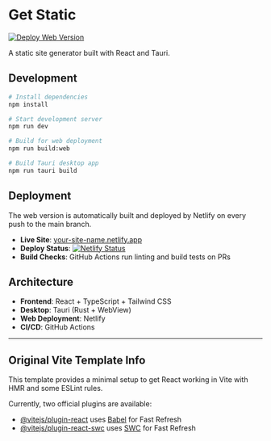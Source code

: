 # Get Static

[![Deploy Web Version](https://github.com/yourusername/yourrepo/actions/workflows/deploy-web.yml/badge.svg)](https://github.com/yourusername/yourrepo/actions/workflows/deploy-web.yml)

A static site generator built with React and Tauri.

## Development

```bash
# Install dependencies
npm install

# Start development server
npm run dev

# Build for web deployment
npm run build:web

# Build Tauri desktop app
npm run tauri build
```

## Deployment

The web version is automatically built and deployed by Netlify on every push to the main branch.

- **Live Site**: [your-site-name.netlify.app](https://your-site-name.netlify.app)
- **Deploy Status**: [![Netlify Status](https://api.netlify.com/api/v1/badges/your-site-id/deploy-status)](https://app.netlify.com/sites/your-site-name/deploys)
- **Build Checks**: GitHub Actions run linting and build tests on PRs

## Architecture

- **Frontend**: React + TypeScript + Tailwind CSS
- **Desktop**: Tauri (Rust + WebView)
- **Web Deployment**: Netlify
- **CI/CD**: GitHub Actions

---

## Original Vite Template Info

This template provides a minimal setup to get React working in Vite with HMR and some ESLint rules.

Currently, two official plugins are available:

- [@vitejs/plugin-react](https://github.com/vitejs/vite-plugin-react/blob/main/packages/plugin-react) uses [Babel](https://babeljs.io/) for Fast Refresh
- [@vitejs/plugin-react-swc](https://github.com/vitejs/vite-plugin-react/blob/main/packages/plugin-react-swc) uses [SWC](https://swc.rs/) for Fast Refresh